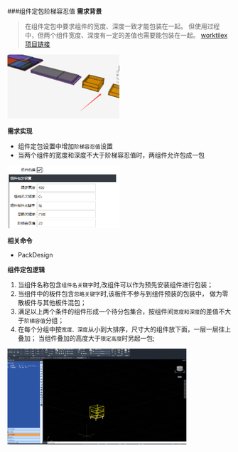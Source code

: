 ###组件定包阶梯容忍值
**需求背景**
>在组件定包中要求组件的宽度、深度一致才能包装在一起。
但使用过程中，但两个组件宽度、深度有一定的差值也需要能包装在一起。
[worktilex项目链接](https://dmsoft.worktile.com/mission/projects/5e377e8ae727c16b0f47a3cf/tasks/5ebe6d83fb527c4085e3bf3c)

<img src="images\组件包装图.png" width="50%"/>

**需求实现**
- 组件定包设置中增加```阶梯容忍值```设置
- 当两个组件的宽度和深度不大于阶梯容忍值时，两组件允许包成一包

<img src="images\组件定包设置.png" width="50%" />

**相关命令**
- PackDesign

**组件定包逻辑**
1. 当组件名称包含```组件名关键字```时,改组件可以作为预先安装组件进行包装；
2. 当组件中的板件包含```忽略关键字```时,该板件不参与到组件预装的包装中，
做为零散板件与其他板件混包；
3. 满足以上两个条件的组件形成一个待分包集合，按组件间```宽度和深度```的差值不大于```阶梯容值```分组；
4. 在每个分组中按```宽度、深度```从小到大排序，尺寸大的组件放下面，一层一层往上叠加；
当组件叠加的高度大于```限定高度```时另起一包;

<img src="images\组件定包.gif" width="80%" />



